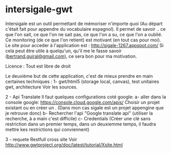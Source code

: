 # intersigale-gwt

Intersigale est un outil permettant de mémoriser n'importe quoi (Au départ c'était fait pour appendre du vocabulaire espagnol).
Il permet de savoir .. ce que l'on sait, ce que l'on ne sait pas, ce que l'on a su, ce que l'on a oublié.
Ce monitoring (de ce que l'on retient) est motivant (en tout cas pour moi). 
Le site pour acceder à l'application est :
http://sigale-1267.appspot.com/
Si cela peut être utile à quelqu'un, qu'il me le fasse savoir (bertrand.guiral@gmail.com), ce sera bon pour ma motivation.

Licence : Tout est libre de droit

Le deuxième but de cette application, c'est de mieux prendre en main certaines  techniques :
1- gwt/html5 (storage local, canvas), test unitaires gwt, architecture
Voir les sources.

2 - Api Translate 
Il faut quelques configurations coté google:
a- aller dans la console google:
https://console.cloud.google.com/apis/
Choisir un projet existant ou en créer un . (Dans mon cas sigale est un projet appengine que je retrouve donc)
b- Rechercher l'api "Google translate api" (utiliser la recherche, à a main c'est difficile)
c- Credentials (Créer une clé sans restriction dans un premier temps, dans un deuxiemme temps, il faudra mettre kes restrictions qui conviennent)


3 - requete Restfull cross site
Voir http://www.gwtproject.org/doc/latest/tutorial/Xsite.html